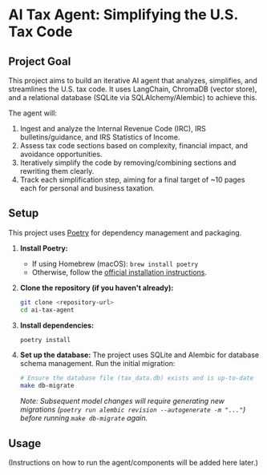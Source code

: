 # AI Tax Agent: Simplifying the U.S. Tax Code

## Project Goal

This project aims to build an iterative AI agent that analyzes, simplifies, and streamlines the U.S. tax code. It uses LangChain, ChromaDB (vector store), and a relational database (SQLite via SQLAlchemy/Alembic) to achieve this.

The agent will:

1.  Ingest and analyze the Internal Revenue Code (IRC), IRS bulletins/guidance, and IRS Statistics of Income.
2.  Assess tax code sections based on complexity, financial impact, and avoidance opportunities.
3.  Iteratively simplify the code by removing/combining sections and rewriting them clearly.
4.  Track each simplification step, aiming for a final target of ~10 pages each for personal and business taxation.

## Setup

This project uses [Poetry](https://python-poetry.org/) for dependency management and packaging.

1.  **Install Poetry:**
    *   If using Homebrew (macOS): `brew install poetry`
    *   Otherwise, follow the [official installation instructions](https://python-poetry.org/docs/#installation).

2.  **Clone the repository (if you haven't already):**
    ```bash
    git clone <repository-url>
    cd ai-tax-agent
    ```

3.  **Install dependencies:**
    ```bash
    poetry install
    ```

4.  **Set up the database:**
    The project uses SQLite and Alembic for database schema management. Run the initial migration:
    ```bash
    # Ensure the database file (tax_data.db) exists and is up-to-date
    make db-migrate
    ```
    *Note: Subsequent model changes will require generating new migrations (`poetry run alembic revision --autogenerate -m "..."`) before running `make db-migrate` again.*

## Usage

(Instructions on how to run the agent/components will be added here later.)